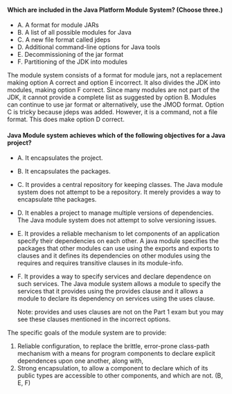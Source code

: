 #### Which are included in the Java Platform Module System? (Choose three.)
* A. A format for module JARs
* B. A list of all possible modules for Java
* C. A new file format called jdeps
* D. Additional command-line options for Java tools
* E. Decommissioning of the jar format
* F. Partitioning of the JDK into modules


The module system consists of a format for module jars,
not a replacement making option A correct and option E incorrect.
It also divides the JDK into modules, making option F correct.
Since many modules are not part of the JDK,
it cannot provide a complete list as suggested by option B.
Modules can continue to use jar format or alternatively, use the JMOD format.
Option C is tricky because jdeps was added. However, it is a command,
not a file format. This does make option D correct.

#### Java Module system achieves which of the following objectives for a Java project?

* A. It encapsulates the project.

* B. It encapsulates the packages.

* C. It provides a central repository for keeping classes.
    The Java module system does not attempt to be a repository.
    It merely provides a way to encapsulate tthe packages.

* D. It enables a project to manage multiple versions of dependencies.
    The Java module system does not attempt to solve versioning issues.

* E. It provides a reliable mechanism to let components of an application specify their dependencies on each other.
    A java module specifies the packages that other modules can use using
    the exports and exports to clauses and it defines its dependencies
    on other modules using the requires and requires transitive clauses in its module-info.

* F. It provides a way to specify services and declare dependence on such services.
    The Java module system allows a module to specify
    the services that it provides using the provides
    clause and it allows a module to declare its dependency on services using the uses clause.

    Note: provides and uses clauses are not on the
    Part 1 exam but you may see these clauses mentioned in the incorrect options.

The specific goals of the module system are to provide:
1. Reliable configuration, to replace the brittle,
    error-prone class-path mechanism with a means
    for program components to declare explicit dependences upon one another, along with,
2. Strong encapsulation, to allow a component
    to declare which of its public types are accessible to other components, and which are not.
(B, E, F)